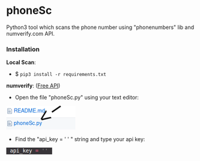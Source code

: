 # phoneSc
Python3 tool which scans the phone number using "phonenumbers" lib and numverify.com API.

### Installation
**Local Scan**:

- $ ```pip3 install -r requirements.txt```

**numverify**:
([Free API](https://numverify.com/signup?plan=17))

- Open the file "phoneSc.py" using your text editor:

![File](/screenshots/nvinstallation.png)

- Find the "api_key = ' ' " string and type your api key:

![API Variable](/screenshots/nvapi.png)
